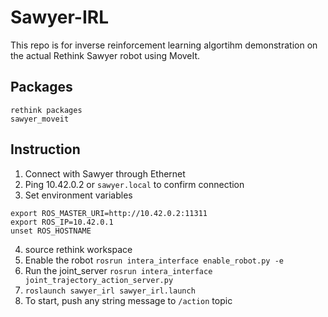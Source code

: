 # Sawyer-IRL

This repo is for inverse reinforcement learning algortihm demonstration on the actual Rethink Sawyer robot using MoveIt.

## Packages

```
rethink packages
sawyer_moveit
```

## Instruction

1. Connect with Sawyer through Ethernet
2. Ping 10.42.0.2 or ```sawyer.local``` to confirm connection
3. Set environment variables
  ```
  export ROS_MASTER_URI=http://10.42.0.2:11311
  export ROS_IP=10.42.0.1
  unset ROS_HOSTNAME
  ```
4. source rethink workspace
5. Enable the robot ```rosrun intera_interface enable_robot.py -e```
6. Run the joint_server ```rosrun intera_interface joint_trajectory_action_server.py```
7. ```roslaunch sawyer_irl sawyer_irl.launch```
8. To start, push any string message to ```/action``` topic
